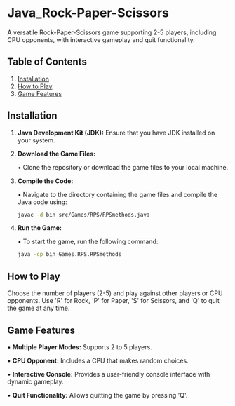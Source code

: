 # Java_Rock-Paper-Scissors
A versatile Rock-Paper-Scissors game supporting 2-5 players, including CPU opponents, with interactive gameplay and quit functionality.

## Table of Contents
1. [Installation](#installation)
2. [How to Play](#how-to-play)
3. [Game Features](#game-features)

## Installation

1. **Java Development Kit (JDK):** Ensure that you have JDK installed on your system. 

2. **Download the Game Files:**
   
   • Clone the repository or download the game files to your local machine.

4. **Compile the Code:**
   
   • Navigate to the directory containing the game files and compile the Java code using:
     ```bash
     javac -d bin src/Games/RPS/RPSmethods.java
     ```

5. **Run the Game:**
   
   • To start the game, run the following command:
     ```bash
     java -cp bin Games.RPS.RPSmethods
     ```

## How to Play

Choose the number of players (2-5) and play against other players or CPU opponents. Use 'R' for Rock, 'P' for Paper, 'S' for Scissors, and 'Q' to quit the game at any time.

## Game Features

• **Multiple Player Modes:** Supports 2 to 5 players.

• **CPU Opponent:** Includes a CPU that makes random choices.

• **Interactive Console:** Provides a user-friendly console interface with dynamic gameplay.

• **Quit Functionality:** Allows quitting the game by pressing 'Q'.

